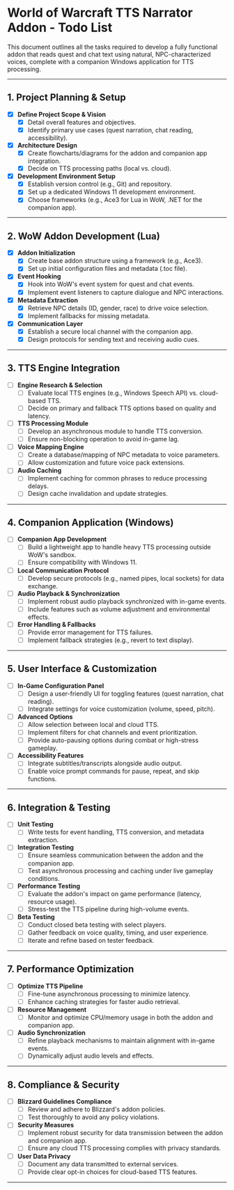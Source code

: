# World of Warcraft TTS Narrator Addon - Todo List

This document outlines all the tasks required to develop a fully functional addon that reads quest and chat text using natural, NPC-characterized voices, complete with a companion Windows application for TTS processing.

---

## 1. Project Planning & Setup
- [x] **Define Project Scope & Vision**
  - [x] Detail overall features and objectives.
  - [x] Identify primary use cases (quest narration, chat reading, accessibility).
- [x] **Architecture Design**
  - [x] Create flowcharts/diagrams for the addon and companion app integration.
  - [x] Decide on TTS processing paths (local vs. cloud).
- [x] **Development Environment Setup**
  - [x] Establish version control (e.g., Git) and repository.
  - [x] Set up a dedicated Windows 11 development environment.
  - [x] Choose frameworks (e.g., Ace3 for Lua in WoW, .NET for the companion app).

---

## 2. WoW Addon Development (Lua)
- [x] **Addon Initialization**
  - [x] Create base addon structure using a framework (e.g., Ace3).
  - [x] Set up initial configuration files and metadata (.toc file).
- [x] **Event Hooking**
  - [x] Hook into WoW's event system for quest and chat events.
  - [x] Implement event listeners to capture dialogue and NPC interactions.
- [x] **Metadata Extraction**
  - [x] Retrieve NPC details (ID, gender, race) to drive voice selection.
  - [x] Implement fallbacks for missing metadata.
- [x] **Communication Layer**
  - [x] Establish a secure local channel with the companion app.
  - [x] Design protocols for sending text and receiving audio cues.

---

## 3. TTS Engine Integration
- [ ] **Engine Research & Selection**
  - [ ] Evaluate local TTS engines (e.g., Windows Speech API) vs. cloud-based TTS.
  - [ ] Decide on primary and fallback TTS options based on quality and latency.
- [ ] **TTS Processing Module**
  - [ ] Develop an asynchronous module to handle TTS conversion.
  - [ ] Ensure non-blocking operation to avoid in-game lag.
- [ ] **Voice Mapping Engine**
  - [ ] Create a database/mapping of NPC metadata to voice parameters.
  - [ ] Allow customization and future voice pack extensions.
- [ ] **Audio Caching**
  - [ ] Implement caching for common phrases to reduce processing delays.
  - [ ] Design cache invalidation and update strategies.

---

## 4. Companion Application (Windows)
- [ ] **Companion App Development**
  - [ ] Build a lightweight app to handle heavy TTS processing outside WoW's sandbox.
  - [ ] Ensure compatibility with Windows 11.
- [ ] **Local Communication Protocol**
  - [ ] Develop secure protocols (e.g., named pipes, local sockets) for data exchange.
- [ ] **Audio Playback & Synchronization**
  - [ ] Implement robust audio playback synchronized with in-game events.
  - [ ] Include features such as volume adjustment and environmental effects.
- [ ] **Error Handling & Fallbacks**
  - [ ] Provide error management for TTS failures.
  - [ ] Implement fallback strategies (e.g., revert to text display).

---

## 5. User Interface & Customization
- [ ] **In-Game Configuration Panel**
  - [ ] Design a user-friendly UI for toggling features (quest narration, chat reading).
  - [ ] Integrate settings for voice customization (volume, speed, pitch).
- [ ] **Advanced Options**
  - [ ] Allow selection between local and cloud TTS.
  - [ ] Implement filters for chat channels and event prioritization.
  - [ ] Provide auto-pausing options during combat or high-stress gameplay.
- [ ] **Accessibility Features**
  - [ ] Integrate subtitles/transcripts alongside audio output.
  - [ ] Enable voice prompt commands for pause, repeat, and skip functions.

---

## 6. Integration & Testing
- [ ] **Unit Testing**
  - [ ] Write tests for event handling, TTS conversion, and metadata extraction.
- [ ] **Integration Testing**
  - [ ] Ensure seamless communication between the addon and the companion app.
  - [ ] Test asynchronous processing and caching under live gameplay conditions.
- [ ] **Performance Testing**
  - [ ] Evaluate the addon's impact on game performance (latency, resource usage).
  - [ ] Stress-test the TTS pipeline during high-volume events.
- [ ] **Beta Testing**
  - [ ] Conduct closed beta testing with select players.
  - [ ] Gather feedback on voice quality, timing, and user experience.
  - [ ] Iterate and refine based on tester feedback.

---

## 7. Performance Optimization
- [ ] **Optimize TTS Pipeline**
  - [ ] Fine-tune asynchronous processing to minimize latency.
  - [ ] Enhance caching strategies for faster audio retrieval.
- [ ] **Resource Management**
  - [ ] Monitor and optimize CPU/memory usage in both the addon and companion app.
- [ ] **Audio Synchronization**
  - [ ] Refine playback mechanisms to maintain alignment with in-game events.
  - [ ] Dynamically adjust audio levels and effects.

---

## 8. Compliance & Security
- [ ] **Blizzard Guidelines Compliance**
  - [ ] Review and adhere to Blizzard's addon policies.
  - [ ] Test thoroughly to avoid any policy violations.
- [ ] **Security Measures**
  - [ ] Implement robust security for data transmission between the addon and companion app.
  - [ ] Ensure any cloud TTS processing complies with privacy standards.
- [ ] **User Data Privacy**
  - [ ] Document any data transmitted to external services.
  - [ ] Provide clear opt-in choices for cloud-based TTS features.

---